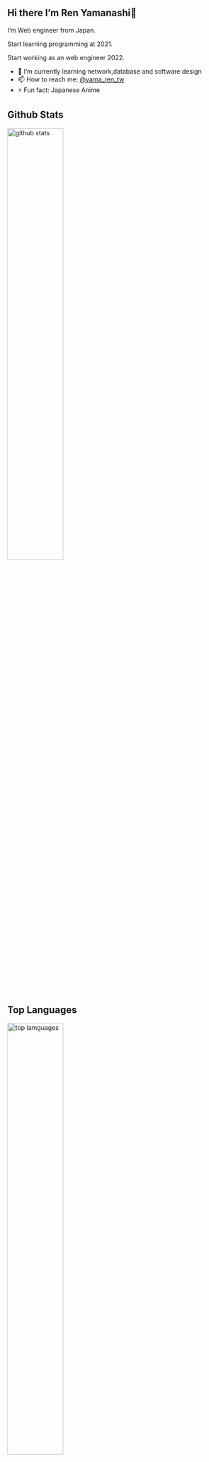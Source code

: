 ## Hi there I’m Ren Yamanashi👋

I’m Web engineer from Japan.

Start learning programming at 2021.

Start working as an web engineer 2022.

- 🌱 I’m currently learning network,database and software design
- 📫 How to reach me: [@yama_ren_tw](https://twitter.com/yama_ren_tw)
- ⚡ Fun fact: Japanese Anime

## Github Stats
<img src="https://github-readme-stats.vercel.app/api?username=ren-yamanashi&show_icons=true&theme=gotham" alt="github stats" width="50%"/>



## Top Languages
<img src="https://github-readme-stats.vercel.app/api/top-langs/?username=ren-yamanashi&layout=compact&theme=dark" alt="top lamguages" width="50%" >


## Github Streaks
<img src="https://github-readme-streak-stats.herokuapp.com/?user=ren-yamanashi&theme=dark" alt="github streaks" width="50%" >
